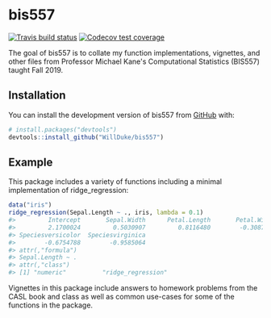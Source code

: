 
<!-- README.md is generated from README.Rmd. Please edit that file -->
bis557
======

<!-- badges: start -->
[![Travis build status](https://travis-ci.com/WillDuke/bis557.svg?branch=master)](https://travis-ci.com/WillDuke/bis557) [![Codecov test coverage](https://codecov.io/gh/WillDuke/bis557/branch/master/graph/badge.svg)](https://codecov.io/gh/WillDuke/bis557?branch=master) <!-- badges: end -->

The goal of bis557 is to collate my function implementations, vignettes, and other files from Professor Michael Kane's Computational Statistics (BIS557) taught Fall 2019.

Installation
------------

You can install the development version of bis557 from [GitHub](https://github.com/WillDuke/bis557.git) with:

``` r
# install.packages("devtools")
devtools::install_github("WillDuke/bis557")
```

Example
-------

This package includes a variety of functions including a minimal implementation of ridge\_regression:

``` r
data("iris")
ridge_regression(Sepal.Length ~ ., iris, lambda = 0.1)
#>         Intercept       Sepal.Width      Petal.Length       Petal.Width 
#>         2.1700024         0.5030907         0.8116480        -0.3087519 
#> Speciesversicolor  Speciesvirginica 
#>        -0.6754788        -0.9585064 
#> attr(,"formula")
#> Sepal.Length ~ .
#> attr(,"class")
#> [1] "numeric"          "ridge_regression"
```

Vignettes in this package include answers to homework problems from the CASL book and class as well as common use-cases for some of the functions in the package.
